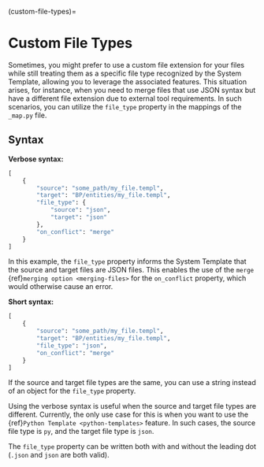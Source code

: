 (custom-file-types)=
# Custom File Types

Sometimes, you might prefer to use a custom file extension for your files while still treating them as a specific file type recognized by the System Template, allowing you to leverage the associated features. This situation arises, for instance, when you need to merge files that use JSON syntax but have a different file extension due to external tool requirements. In such scenarios, you can utilize the `file_type` property in the mappings of the `_map.py` file.

## Syntax

**Verbose syntax:**
```py
[
    {
        "source": "some_path/my_file.templ",
        "target": "BP/entities/my_file.templ",
        "file_type": {
            "source": "json",
            "target": "json"
        },
        "on_conflict": "merge"
    }
]
```

In this example, the `file_type` property informs the System Template that the source and target files are JSON files. This enables the use of the `merge` {ref}`merging option <merging-files>` for the `on_conflict` property, which would otherwise cause an error.

**Short syntax:**
```py
[
    {
        "source": "some_path/my_file.templ",
        "target": "BP/entities/my_file.templ",
        "file_type": "json",
        "on_conflict": "merge"
    }
]
```
If the source and target file types are the same, you can use a string instead of an object for the `file_type` property.

Using the verbose syntax is useful when the source and target file types are different. Currently, the only use case for this is when you want to use the {ref}`Python Template <python-templates>` feature. In such cases, the source file type is `py`, and the target file type is `json`.

The `file_type` property can be written both with and without the leading dot (`.json` and `json` are both valid).

